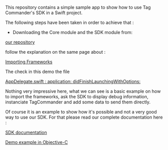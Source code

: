 This repository contains a simple sample app to show how to use Tag Commander's SDK in a Swift project.

The following steps have been taken in order to achieve that :

- Downloading the Core module and the SDK module from:

[our repository](https://github.com/TagCommander/pods)

follow the explanation on the same page about :

[Importing Frameworks](https://github.com/TagCommander/pods#framework)


The check in this demo the file 

[AppDelegate.swift : application: didFinishLaunchingWithOptions:](SwiftCommanders/AppDelegate.swift)

Nothing very impressive here, what we can see is a basic example on how to import the frameworks, ask the SDK to display debug information, instanciate TagCommander and add some data to send them directly.

Of course it is an example to show how it's possible and not a very good way to use our SDK. For that please read our complete documentation here :

[SDK documentation](https://github.com/TagCommander/pods/tree/master/TCSDK)

[Demo example in Objective-C](https://github.com/TagCommander/Tag-Demo/tree/master/iOS)
